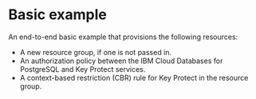 # Basic example

<!--
The basic example should call the module(s) stored in this repository with a basic configuration.
Note, there is a pre-commit hook that will take the title of each example and include it in the repos main README.md.
The text below should describe exactly what resources are provisioned / configured by the example.
-->

An end-to-end basic example that provisions the following resources:

- A new resource group, if one is not passed in.
- An authorization policy between the IBM Cloud Databases for PostgreSQL and Key Protect services.
- A context-based restriction (CBR) rule for Key Protect in the resource group.
